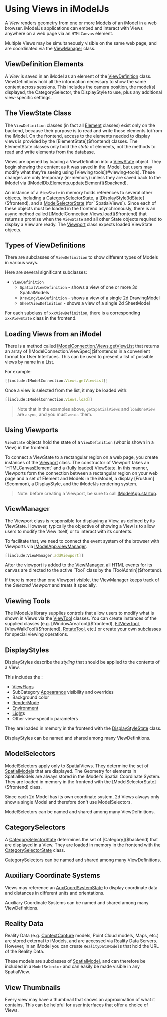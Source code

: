 # Using Views in iModelJs

A *View* renders geometry from one or more [Models]($docs/bis/intro/model-fundamentals) of an iModel in a web browser. iModelJs applications
can embed and interact with Views anywhere on a web page via an `HTMLCanvas` element.

Multiple Views may be simultaneously visible on the same web page, and are coordinated via the [ViewManager]($frontend) class.

## ViewDefinition Elements

A *View* is saved in an iModel as an element of the [ViewDefinition]($backend) class. ViewDefinitions hold all the information necessary to show the same content across sessions.
This includes the camera position, the model(s) displayed, the CategorySelector, the DisplayStyle to use, plus any additional view-specific settings.

## The ViewState Class

The `ViewDefinition` classes (in fact all [Element]($backend) classes) exist only on the backend, because their purpose is to read and write those elements to/from the iModel.
On the frontend, access to the elements needed to display views is provided by the [ElementState]($frontend) classes. The ElementState classes only hold the *state* of elements, not
the methods to read and write elements from the database.

Views are opened by loading a ViewDefinition into a [ViewState]($frontend) object. They begin showing the content as it was saved in the iModel, but users may
modify what they're seeing using [Viewing tools](#viewing-tools). These changes are only temporary (in-memory) unless they are saved back to the iModel
via [IModelDb.Elements.updateElement]($backend).

An instance of a `ViewState` in memory holds references to several other objects, including a [CategorySelectorState]($frontend), a [DisplayStyle3dState]($frontend),
and a [ModelSelectorState]($frontend) (for `SpatialViews`). Since each of these objects must be loaded in the frontend asynchronously, there is an
async method called [IModelConnection.Views.load]($frontend) that returns a promise when the `ViewState` and all other State objects required to display a
View are ready. The [Viewport]($frontend) class expects loaded ViewState objects.

## Types of ViewDefinitions

There are subclasses of `ViewDefinition` to show different types of Models in various ways.

Here are several significant subclasses:

* `ViewDefinition`
  * `SpatialViewDefinition` - shows a view of one or more 3d SpatialModels
  * `DrawingViewDefinition` - shows a view of a single 2d DrawingModel
  * `SheetViewDefinition` - shows a view of a single 2d SheetModel

For each subclass of `xxxViewDefinition`, there is a corresponding `xxxViewState` class in the frontend.

## Loading Views from an iModel

There is a method called [IModelConnection.Views.getViewList]($frontend) that returns an array of [IModelConnection.ViewSpec]($frontend)s in a convenient
format for User Interfaces. This can be used to present a list of possible views by name in a List.

For example:

``` ts
[[include:IModelConnection.Views.getViewList]]
```

Once a view is selected from the list, it may be loaded with:

``` ts
[[include:IModelConnection.Views.load]]
```

> Note that in the examples above, `getSpatialViews` and `loadOneView` are `async`, and you must `await` them.

## Using Viewports

`ViewState` objects hold the state of a `ViewDefinition` (*what* is shown in a View) in the frontend.

To connect a ViewState to a rectangular region on a web page, you create instances of the [Viewport]($frontend) class. The constructor of Viewport takes an `HTMLCanvasElement` and a
(fully loaded) ViewState. In this manner, Viewports form the connection between a rectangular region on your web page and a set of
Element and Models in the iModel, a display [Frustum]($common), a DisplayStyle, and the iModelJs rendering system.

> Note: before creating a Viewport, be sure to call [IModelApp.startup]($frontend).

## ViewManager

The Viewport class is responsible for displaying a View, as defined by its ViewState. However, typically the objective of showing a View is to allow users
to modify the View itself, or to interact with its contents.

To facilitate that, we need to connect the event system of the browser with Viewports via [IModelApp.viewManager]($frontend).

``` ts
[[include:ViewManager.addViewport]]
```

After the viewport is added to the [ViewManager]($frontend), all HTML events for its canvas are directed to the active `Tool` class by the [ToolAdmin]($frontend).

If there is more than one Viewport visible, the ViewManager keeps track of the *Selected Viewport* and treats it specially.

## Viewing Tools

The iModelJs library supplies controls that allow users to modify what is shown in Views via the [ViewTool]($frontend) classes. You can create instances of the
supplied classes (e.g. [WindowAreaTool]($frontend), [FitViewTool]($frontend), [ViewWalkTool]($frontend), [RotateTool]($frontend), etc.) or create your own subclasses for
special viewing operations.

## DisplayStyles

DisplayStyles describe the *styling* that should be applied to the contents of a View.

This includes the :
  * [ViewFlags]($common)
  * SubCategory [Appearance]($common) visibility and overrides
  * Background color
  * [RenderMode]($common)
  * [Environment]($frontend)
  * [Light]($common)s
  * Other view-specific parameters

They are loaded in memory in the frontend with the [DisplayStyleState]($frontend) class.

DisplayStyles can be named and shared among many ViewDefinitions.

## ModelSelectors

ModelSelectors apply only to SpatialViews. They determine the set of [SpatialModel]($backend)s that are displayed. The Geometry for elements in SpatialModels are always
stored in the iModel's Spatial Coordinate System. They are loaded in memory in the frontend with the [ModelSelectorState]($frontend) class.

Since each 2d Model has its own coordinate system, 2d Views always only show a single Model and therefore don't use ModelSelectors.

ModelSelectors can be named and shared among many ViewDefinitions.

## CategorySelectors

A [CategorySelectorState]($frontend) determines the set of [Category]($backend) that are displayed in a View. They are loaded in memory in the frontend with the [CategorySelectorState]($frontend) class.

CategorySelectors can be named and shared among many ViewDefinitions.

## Auxiliary Coordinate Systems

Views may reference an [AuxCoordSystemState]($frontend) to display coordinate data and distances in different units and orientations.

Auxiliary Coordinate Systems can be named and shared among many ViewDefinitions.

## Reality Data

Reality Data (e.g. [ContextCapture](https://www.bentley.com/en/products/brands/contextcapture) models, Point Cloud models, Maps, etc.) are stored external to iModels, and are accessed via Reality Data Servers. However, in an iModel
you can create `RealityDataModel`s that hold the URL of the Reality Data.

These models are subclasses of [SpatialModel]($backend), and can therefore be included in a `ModelSelector` and can easily be made visible in any SpatialView.

## View Thumbnails

Every view may have a thumbnail that shows an approximation of what it contains. This can be helpful for user interfaces that offer a choice of Views.

